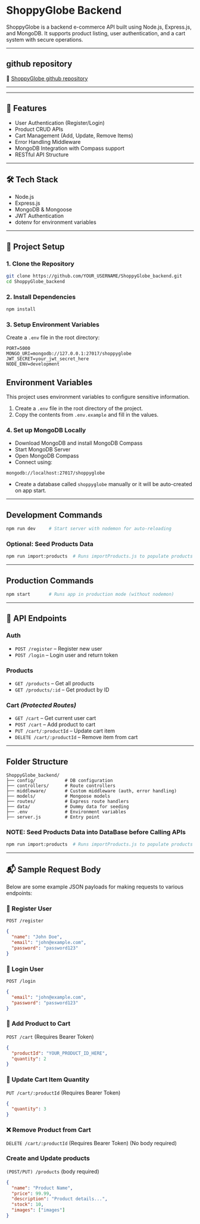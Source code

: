 # ShoppyGlobe Backend

ShoppyGlobe is a backend e-commerce API built using Node.js, Express.js, and MongoDB. It supports product listing, user authentication, and a cart system with secure operations.

---

## github repository

🔗 [ShoppyGlobe github repository]()

---

---

## 🚀 Features

- User Authentication (Register/Login)
- Product CRUD APIs
- Cart Management (Add, Update, Remove Items)
- Error Handling Middleware
- MongoDB Integration with Compass support
- RESTful API Structure

---

## 🛠 Tech Stack

- Node.js
- Express.js
- MongoDB & Mongoose
- JWT Authentication
- dotenv for environment variables

---

## 🧩 Project Setup

### 1. Clone the Repository

```bash
git clone https://github.com/YOUR_USERNAME/ShoppyGlobe_backend.git
cd ShoppyGlobe_backend
```

### 2. Install Dependencies

```bash
npm install
```

### 3. Setup Environment Variables

Create a `.env` file in the root directory:

```env
PORT=5000
MONGO_URI=mongodb://127.0.0.1:27017/shoppyglobe
JWT_SECRET=your_jwt_secret_here
NODE_ENV=development
```

## Environment Variables

This project uses environment variables to configure sensitive information.

1. Create a `.env` file in the root directory of the project.
2. Copy the contents from `.env.example` and fill in the values.

### 4. Set up MongoDB Locally

- Download MongoDB and install MongoDB Compass
- Start MongoDB Server
- Open MongoDB Compass
- Connect using:

```
mongodb://localhost:27017/shoppyglobe
```

- Create a database called `shoppyglobe` manually or it will be auto-created on app start.

---

## Development Commands

```bash
npm run dev     # Start server with nodemon for auto-reloading
```

### Optional: Seed Products Data

```bash
npm run import:products  # Runs importProducts.js to populate products collection
```

---

## Production Commands

```bash
npm start       # Runs app in production mode (without nodemon)
```

---

## 🔌 API Endpoints

### Auth

- `POST /register` – Register new user
- `POST /login` – Login user and return token

### Products

- `GET /products` – Get all products
- `GET /products/:id` – Get product by ID

### Cart _(Protected Routes)_

- `GET /cart` – Get current user cart
- `POST /cart` – Add product to cart
- `PUT /cart/:productId` – Update cart item
- `DELETE /cart/:productId` – Remove item from cart

---

## Folder Structure

```
ShoppyGlobe_backend/
├── config/           # DB configuration
├── controllers/      # Route controllers
├── middleware/       # Custom middleware (auth, error handling)
├── models/           # Mongoose models
├── routes/           # Express route handlers
├── data/             # Dummy data for seeding
├── .env              # Environment variables
├── server.js         # Entry point
```

### NOTE: Seed Products Data into DataBase before Calling APIs

```bash
npm run import:products  # Runs importProducts.js to populate products collection
```

---

## 📬 Sample Request Body

Below are some example JSON payloads for making requests to various endpoints:

### 🔐 Register User

`POST /register`

```json
{
  "name": "John Doe",
  "email": "john@example.com",
  "password": "password123"
}
```

### 🔐 Login User

`POST /login`

```json
{
  "email": "john@example.com",
  "password": "password123"
}
```

### 🛒 Add Product to Cart

`POST /cart`
(Requires Bearer Token)

```json
{
  "productId": "YOUR_PRODUCT_ID_HERE",
  "quantity": 2
}
```

### 🛒 Update Cart Item Quantity

`PUT /cart/:productId`
(Requires Bearer Token)

```json
{
  "quantity": 3
}
```

### ❌ Remove Product from Cart

`DELETE /cart/:productId`
(Requires Bearer Token)
(No body required)

### Create and Update products

`(POST/PUT) /products`
(body required)

```json
{
  "name": "Product Name",
  "price": 99.99,
  "description": "Product details...",
  "stock": 10,
  "images": ["images"]
}
```
